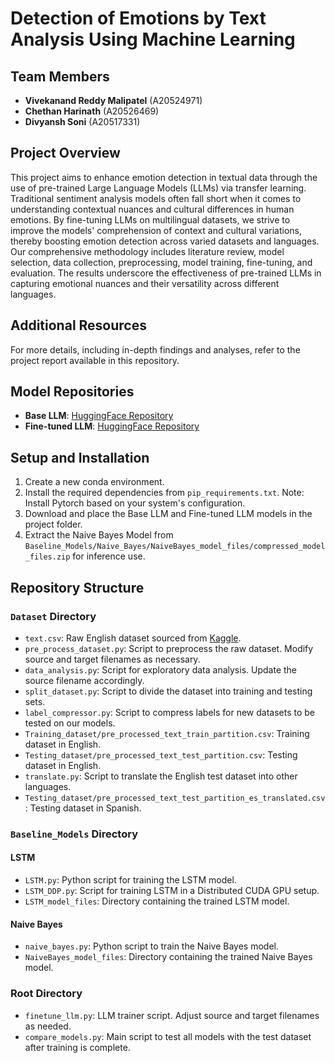 # Detection of Emotions by Text Analysis Using Machine Learning

## Team Members
- **Vivekanand Reddy Malipatel** (A20524971)
- **Chethan Harinath** (A20526469)
- **Divyansh Soni** (A20517331)

## Project Overview
This project aims to enhance emotion detection in textual data through the use of pre-trained Large Language Models (LLMs) via transfer learning. Traditional sentiment analysis models often fall short when it comes to understanding contextual nuances and cultural differences in human emotions. By fine-tuning LLMs on multilingual datasets, we strive to improve the models' comprehension of context and cultural variations, thereby boosting emotion detection across varied datasets and languages. Our comprehensive methodology includes literature review, model selection, data collection, preprocessing, model training, fine-tuning, and evaluation. The results underscore the effectiveness of pre-trained LLMs in capturing emotional nuances and their versatility across different languages.

## Additional Resources
For more details, including in-depth findings and analyses, refer to the project report available in this repository.

## Model Repositories
- **Base LLM**: [HuggingFace Repository](https://huggingface.co/MoritzLaurer/mDeBERTa-v3-base-xnli-multilingual-nli-2mil7)
- **Fine-tuned LLM**: [HuggingFace Repository](https://huggingface.co/VivekMalipatel23/mDeBERTa-v3-base-text-emotion-classification)

## Setup and Installation
1. Create a new conda environment.
2. Install the required dependencies from `pip_requirements.txt`. Note: Install Pytorch based on your system's configuration.
3. Download and place the Base LLM and Fine-tuned LLM models in the project folder.
4. Extract the Naive Bayes Model from `Baseline_Models/Naive_Bayes/NaiveBayes_model_files/compressed_model_files.zip` for inference use.

## Repository Structure

### `Dataset` Directory
- `text.csv`: Raw English dataset sourced from [Kaggle](https://www.kaggle.com/datasets/nelgiriyewithana/emotions/data).
- `pre_process_dataset.py`: Script to preprocess the raw dataset. Modify source and target filenames as necessary.
- `data_analysis.py`: Script for exploratory data analysis. Update the source filename accordingly.
- `split_dataset.py`: Script to divide the dataset into training and testing sets.
- `label_compressor.py`: Script to compress labels for new datasets to be tested on our models.
- `Training_dataset/pre_processed_text_train_partition.csv`: Training dataset in English.
- `Testing_dataset/pre_processed_text_test_partition.csv`: Testing dataset in English.
- `translate.py`: Script to translate the English test dataset into other languages.
- `Testing_dataset/pre_processed_text_test_partition_es_translated.csv`: Testing dataset in Spanish.

### `Baseline_Models` Directory

#### LSTM
- `LSTM.py`: Python script for training the LSTM model.
- `LSTM_DDP.py`: Script for training LSTM in a Distributed CUDA GPU setup.
- `LSTM_model_files`: Directory containing the trained LSTM model.

#### Naive Bayes
- `naive_bayes.py`: Python script to train the Naive Bayes model.
- `NaiveBayes_model_files`: Directory containing the trained Naive Bayes model.

### Root Directory
- `finetune_llm.py`: LLM trainer script. Adjust source and target filenames as needed.
- `compare_models.py`: Main script to test all models with the test dataset after training is complete.